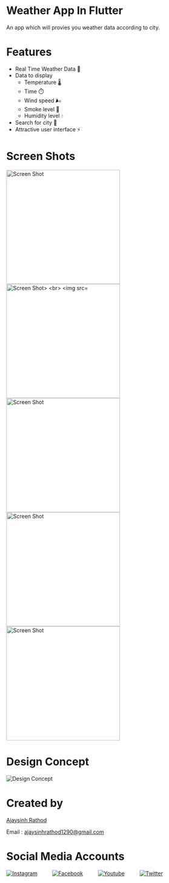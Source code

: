 # Weather App In Flutter

An app which will provies you weather data according to city.

# Features

* Real Time Weather Data  🌄
* Data to display 
  * Temperature 🌡️
  * Time ⏱️
  * Wind speed 🌬️
  * Smoke level 💨
  * Humidity level 💧
* Search for city 🏢
* Attractive user interface ⚡

# Screen Shots



<div>
    <img src="/screenshots/ss1.png" width="300" title="Screen Shot"> <br> 
    <img src="/screenshots/ss2.png" width="300" title="Screen Shot> <br> 
    <img src="/screenshots/ss3.png" width="300" title="Screen Shot"> <br> 
    <img src="/screenshots/ss4.png" width="300" title="Screen Shot"> <br> 
    <img src="/screenshots/ss5.png" width="300" title="Screen Shot"> <br> 
    <img src="/screenshots/ss6.png" width="300" title="Screen Shot"> <br> 
</div>

# Design Concept

![Design Concept](https://cdn.dribbble.com/users/1575908/screenshots/5750933/weather.jpg)

# Created by


[Ajaysinh Rathod](https://github.com/Ajaysinh1290)

Email : ajaysinhrathod1290@gmail.com

# Social Media Accounts
[![Instagram](https://img.icons8.com/fluent/40/000000/instagram-new.png)](https://www.instagram.com/ll_ajayrathod_ll/)&nbsp; &nbsp; &nbsp; &nbsp; &nbsp;
[![Facebook](https://img.icons8.com/fluent/40/000000/facebook-new.png)](https://www.facebook.com/ajaysinh.rathod.7927)&nbsp; &nbsp; &nbsp; &nbsp; &nbsp; 
[![Youtube](https://img.icons8.com/fluent/40/000000/youtube-play.png)](https://www.youtube.com/channel/UCbhGYVadJsZtJzHYMWLNRRQ)&nbsp; &nbsp; &nbsp; &nbsp; &nbsp; 
[![Twitter](https://img.icons8.com/fluent/40/000000/twitter.png)](https://twitter.com/Ajaysin34751867)
